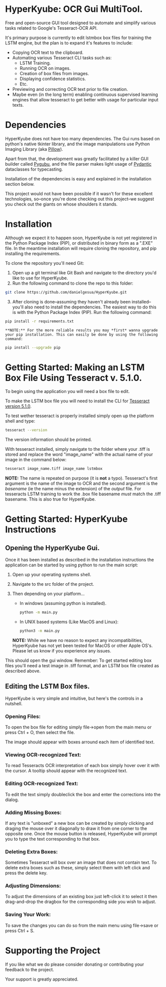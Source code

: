 # HyperKyube: OCR Gui MultiTool.

Free and open-source GUI tool designed to automate and simplify
various tasks related to Google's Tesseract-OCR API. 

It's primary purpose is currently to edit lstmbox box files for training the LSTM engine, but the plan is to expand it's features to include:

* Copying OCR text to the clipboard.
* Automating various Tesseract CLI tasks such as:
  * LSTM Training.
  * Running OCR on images.
  * Creation of box files from images.
  * Displaying confidence statistics.
  * Etc.
* Previewing and correcting OCR text prior to file creation.
* Maybe even (in the long term) enabling continuous supervised learning engines that allow tesseract to get better with usage for particular input texts. 

# Dependencies

HyperKyube does not have too many dependencies. The Gui runs based on python's native tkinter library, and the image manipulations use Python Imaging Library (aka [Pillow](https://github.com/python-pillow/Pillow)).

Apart from that, the development was greatly facilitated by a killer GUI builder called [Pygubu](https://github.com/alejandroautalan/pygubu), and the file parser makes light usage of [Pydantic](https://github.com/samuelcolvin/pydantic) dataclasses for typecasting.

Installation of the dependencies is easy and explained in the installation section below. 

This project would not have been possible if it wasn't for these excellent technologies, so&ndash;once you're done checking out this project&ndash;we suggest you check out the giants on whose shoulders it stands. 

# Installation

Although we expect it to happen soon, HyperKyube is not yet registered in the Python Package Index (PIP), or distributed in binary form as a ".EXE" file. In the meantime installation will require cloning the repository, and pip installing the requirements.

To clone the repository you'll need Git:

1) Open up a git terminal like Git Bash and navigate to the directory you'd like to use for HyperKyube.
2) Run the following command to clone the repo to this folder:

```bash
git clone https://github.com/danielgesua/HyperKyube.git
```

3) After cloning is done&ndash;assuming they haven't already been installed&ndash;you'll also need to install the dependencies. The easiest way to do this is with the Python Package Index (PIP). Run the following command:

```bash
pip install -r requirements.txt
```
    **NOTE:** For the more reliable results you may *first* wanna upgrade your pip installation. This can easily be done by using the following command:

```bash
pip install --upgrade pip
```

# Getting Started: Making an LSTM Box File Using Tesseract v. 5.1.0.

To begin using the application you will need a box file to edit.

To make the LSTM box file you will need to install the CLI for [Tesseract version 5.1.0](https://github.com/tesseract-ocr/tesseract). 

To test wether tesseract is properly installed simply open up the platform shell and type:

```bash
tesseract --version
```

The version information should be printed.

With tesseract installed, simply navigate to the folder where your .tiff is stored and replace the word "image_name" with the actual name of your image in the command below:

```bash
tesseract image_name.tiff image_name lstmbox
```

**NOTE:** The name is repeated on purpose (it is **not** a typo). Tesseract's first argument is the name of the image to OCR and the second argument is the *basename* (ie the name minus the extension) of the *output* file. For tesseracts LSTM training to work the .box file basename *must* match the .tiff basename. This is also true for HyperKyube.

# Getting Started: HyperKyube Instructions

## Opening the HyperKyube Gui.

Once it has been installed as described in the installation instructions the application can be started by using python to run the main script:

1) Open up your operating systems shell.
2) Navigate to the src folder of the project.
3) Then depending on your platform...
   * In windows (assuming python is installed). 
        ```bash
        python -m main.py
        ```

   * In UNIX based systems (Like MacOS and Linux):
        ```bash
        python3 -m main.py
        ```

    **NOTE:** While we have no reason to expect any incompatibilities, HyperKyube has not yet been tested for MacOS or other Apple OS's. Please let us know if you experience any issues.

This should open the gui window. Remember: To get started editing box files you'll need a test image in .tiff format, and an LSTM box file created as described above.

## Editing the LSTM Box files.

HyperKyube is very simple and intuitive, but here's the controls in a nutshell.

### Opening Files:
To open the box file for editing simply file->open from the main menu or press Ctrl + O, then select the file. 

The image should appear with boxes arround each item of identified text. 

### Viewing OCR-recognized Text:
To read Tesseracts OCR interpretation of each box simply hover over it with the cursor. A tooltip should appear with the recognized text.

### Editing OCR-recognized Text:
To edit the text simply doubleclick the box and enter the corrections into the dialog.

### Adding Missing Boxes:
If any text is "unboxed" a new box can be created by simply clicking and draging the mouse over it diagonally to draw it from one corner to the opposite one. Once the mouse button is released, HyperKyube will prompt you to type the text corresponding to that box.

### Deleting Extra Boxes:
Sometimes Tesseract will box over an image that does not contain text. To delete extra boxes such as these, simply select them with left click and press the delete key.

### Adjusting Dimensions:
To adjust the dimensions of an existing box just left-click it to select it then drag-and-drop the dragbox for the corresponding side you wish to adjust.

### Saving Your Work:
To save the changes you can do so from the main menu using file->save or press Ctrl + S. 

# Supporting the Project

If you like what we do please consider donating or contributing your feedback to the project.

Your support is greatly appreciated.



